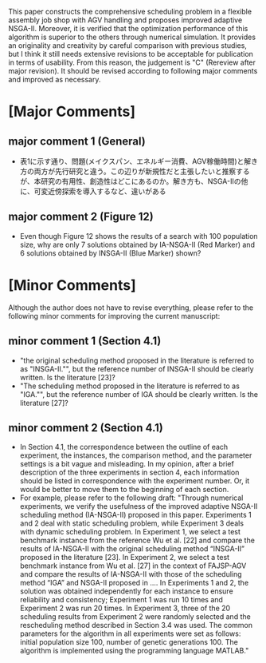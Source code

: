 This paper constructs the comprehensive scheduling problem in a flexible assembly job shop with AGV handling and proposes improved adaptive NSGA-II.
Moreover, it is verified that the optimization performance of this algorithm is superior to the others through numerical simulation. 
It provides an originality and creativity by careful comparison with previous studies, but I think it still needs extensive revisions to be acceptable for publication in terms of usability. 
From this reason, the judgement is "C" (Rereview after major revision). It should be revised according to following major comments and improved as necessary.

# [Major Comments]
## major comment 1 (General)
- 表1に示す通り、問題(メイクスパン、エネルギー消費、AGV稼働時間)と解き方の両方が先行研究と違う。この辺りが新規性だと主張したいと推察するが、本研究の有用性、創造性はどこにあるのか。解き方も、NSGA-IIの他に、可変近傍探索を導入するなど、違いがある


## major comment 2 (Figure 12)
- Even though Figure 12 shows the results of a search with 100 population size, why are only 7 solutions obtained by IA-NSGA-II (Red Marker) and 6 solutions obtained by INSGA-II (Blue Marker) shown?

# [Minor Comments]
Although the author does not have to revise everything, please refer to the following minor comments for improving the current manuscript:

## minor comment 1 (Section 4.1)
- "the original scheduling method proposed in the literature is referred to as "INSGA-II."", but the reference number of INSGA-II should be clearly written. Is the literature [23]?
- "The scheduling method proposed in the literature is referred to as "IGA."", but the reference number of IGA should be clearly written. Is the literature [27]?

## minor comment 2 (Section 4.1)
- In Section 4.1, the correspondence between the outline of each experiment, the instances, the comparison method, and the parameter settings is a bit vague and misleading. In my opinion, after a brief description of the three experiments in section 4, each information should be listed in correspondence with the experiment number. Or, it would be better to move them to the beginning of each section.
- For example, please refer to the following draft: "Through numerical experiments, we verify the usefulness of the improved adaptive NSGA-II scheduling method (IA-NSGA-II) proposed in this paper. Experiments 1 and 2 deal with static scheduling problem, while Experiment 3 deals with dynamic scheduling problem. In Experiment 1, we select a test benchmark instance from the reference Wu et al. [22] and compare the results of IA-NSGA-II with the original scheduling method “INSGA-II” proposed in the literature [23]. In Experiment 2, we select a test benchmark instance from Wu et al. [27] in the context of FAJSP-AGV and compare the results of IA-NSGA-II with those of the scheduling method “IGA” and NSGA-II proposed in .... In Experiments 1 and 2, the solution was obtained independently for each instance to ensure reliability and consistency; Experiment 1 was run 10 times and Experiment 2 was run 20 times. In Experiment 3, three of the 20 scheduling results from Experiment 2 were randomly selected and the rescheduling method described in Section 3.4 was used. The common parameters for the algorithm in all experiments were set as follows: initial population size 100, number of genetic generations 100. The algorithm is implemented using the programming language MATLAB."
